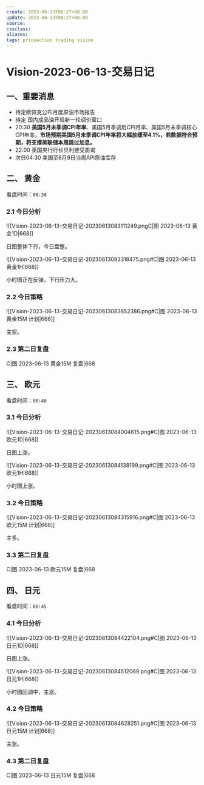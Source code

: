 ```yaml
---
create: 2023-06-13T08:27+08:00
update: 2023-06-13T08:27+08:00
source:
cssclass:
aliases:
tags: priceaction trading vision
---
```


# Vision-2023-06-13-交易日记

## 一、重要消息

- 待定欧佩克公布月度原油市场报告
- 待定 国内成品油开启新一轮调价窗口
- 20:30 **美国5月未季调CPI年率**、美国5月季调后CPI月率、美国5月未季调核心CPI年率，**市场预期美国5月未季调CPI年率将大幅放缓至4.1%，若数据符合预期，将支撑美联储本周跳过加息。**
- 22:00 英国央行行长贝利接受质询
- 次日04:30 美国至6月9日当周API原油库存

## 二、 黄金

看盘时间：`08:30`

### 2.1 今日分析

![[Vision-2023-06-13-交易日记-20230613083111249.pngC|图 2023-06-13 黄金1D|668]]

日图整体下行，今日盘整。

![[Vision-2023-06-13-交易日记-20230613083318475.png#C|图 2023-06-13 黄金1H|668]]

小时图正在反弹，下行压力大。

### 2.2 今日策略

![[Vision-2023-06-13-交易日记-20230613083852386.png#C|图 2023-06-13 黄金15M 计划|668]]

主空。

### 2.3 第二日复盘

C|图 2023-06-13 黄金15M 复盘|668

## 三、 欧元

看盘时间：`08:40`

### 3.1 今日分析

![[Vision-2023-06-13-交易日记-20230613084004615.png#C|图 2023-06-13 欧元1D|668]]

日图上涨。

![[Vision-2023-06-13-交易日记-20230613084138199.png#C|图 2023-06-13 欧元1H|668]]

小时图上涨。

### 3.2 今日策略

![[Vision-2023-06-13-交易日记-20230613084315916.png#C|图 2023-06-13 欧元15M 计划|668]]

主多。

### 3.3 第二日复盘

C|图 2023-06-13 欧元15M 复盘|668

## 四、 日元

看盘时间：`08:45`

### 4.1 今日分析

![[Vision-2023-06-13-交易日记-20230613084422104.png#C|图 2023-06-13 日元1D|668]]

日图上涨。

![[Vision-2023-06-13-交易日记-20230613084512069.png#C|图 2023-06-13 日元1H|668]]

小时图回调中，主涨。

### 4.2 今日策略

![[Vision-2023-06-13-交易日记-20230613084628251.png#C|图 2023-06-13 日元15M 计划|668]]

主涨。

### 4.3 第二日复盘

C|图 2023-06-13 日元15M 复盘|668
